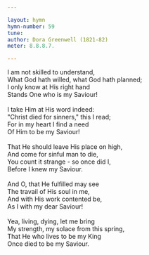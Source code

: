 ```yaml
---

layout: hymn
hymn-number: 59
tune: 
author: Dora Greenwell (1821-82)
meter: 8.8.8.7.

---
```

I am not skilled to understand,<br>What God hath willed, what God hath planned;<br>I only know at His right hand<br>Stands One who is my Saviour!<br><br>I take Him at His word indeed:<br>"Christ died for sinners," this I read;<br>For in my heart I find a need<br>Of Him to be my Saviour!<br><br>That He should leave His place on high,<br>And come for sinful man to die,<br>You count it strange - so once did I,<br>Before I knew my Saviour.<br><br>And O, that He fulfilled may see<br>The travail of His soul in me,<br>And with His work contented be,<br>As I with my dear Saviour!<br><br>Yea, living, dying, let me bring<br>My strength, my solace from this spring,<br>That He who lives to be my King<br>Once died to be my Saviour.<br><br><br>
